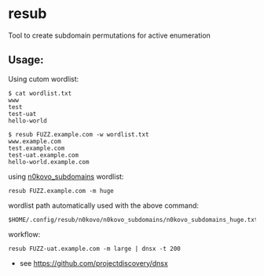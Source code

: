 # resub
Tool to create subdomain permutations for active enumeration

## Usage:

Using cutom wordlist:

```
$ cat wordlist.txt 
www
test
test-uat
hello-world

$ resub FUZZ.example.com -w wordlist.txt 
www.example.com
test.example.com
test-uat.example.com
hello-world.example.com
```

using [n0kovo_subdomains](https://github.com/n0kovo/n0kovo_subdomains) wordlist:

```
resub FUZZ.example.com -m huge
```

wordlist path automatically used with the above command:

```
$HOME/.config/resub/n0kovo/n0kovo_subdomains/n0kovo_subdomains_huge.txt
```

workflow:

```
resub FUZZ-uat.example.com -m large | dnsx -t 200
```

- see https://github.com/projectdiscovery/dnsx

